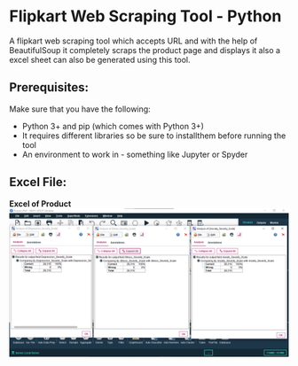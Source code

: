 # Flipkart Web Scraping Tool - Python
A flipkart web scraping tool which accepts URL and with the help of BeautifulSoup it completely scraps the product page and displays it also a excel sheet can also be generated using this tool.

## Prerequisites:
Make sure that you have the following:
-  Python 3+ and pip (which comes with Python 3+)
-  It requires different libraries so be sure to installthem before running the tool
-  An environment to work in - something like Jupyter or Spyder

## Excel File:
<p align="left">
  <a class="image fit"><b>Excel of Product</b>
  	<img src="https://github.com/DeepKariaX/DASS-Prediction-IBM-SPSS-Modeler/blob/main/Prediction/DASS_Prediction_Logistic_Regression.png" alt="">
  </a>
</p>